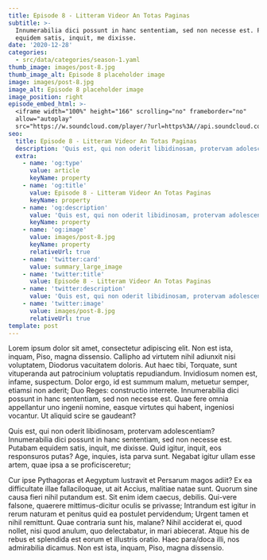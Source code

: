 ```yaml
---
title: Episode 8 - Litteram Videor An Totas Paginas
subtitle: >-
  Innumerabilia dici possunt in hanc sententiam, sed non necesse est. Putabam
  equidem satis, inquit, me dixisse.
date: '2020-12-28'
categories:
  - src/data/categories/season-1.yaml
thumb_image: images/post-8.jpg
thumb_image_alt: Episode 8 placeholder image
image: images/post-8.jpg
image_alt: Episode 8 placeholder image
image_position: right
episode_embed_html: >-
  <iframe width="100%" height="166" scrolling="no" frameborder="no"
  allow="autoplay"
  src="https://w.soundcloud.com/player/?url=https%3A//api.soundcloud.com/tracks/387283889&color=%23ff5500&auto_play=false&hide_related=false&show_comments=true&show_user=true&show_reposts=false&show_teaser=true"></iframe>
seo:
  title: Episode 8 - Litteram Videor An Totas Paginas
  description: 'Quis est, qui non oderit libidinosam, protervam adolescentiam'
  extra:
    - name: 'og:type'
      value: article
      keyName: property
    - name: 'og:title'
      value: Episode 8 - Litteram Videor An Totas Paginas
      keyName: property
    - name: 'og:description'
      value: 'Quis est, qui non oderit libidinosam, protervam adolescentiam'
      keyName: property
    - name: 'og:image'
      value: images/post-8.jpg
      keyName: property
      relativeUrl: true
    - name: 'twitter:card'
      value: summary_large_image
    - name: 'twitter:title'
      value: Episode 8 - Litteram Videor An Totas Paginas
    - name: 'twitter:description'
      value: 'Quis est, qui non oderit libidinosam, protervam adolescentiam'
    - name: 'twitter:image'
      value: images/post-8.jpg
      relativeUrl: true
template: post
---
```


Lorem ipsum dolor sit amet, consectetur adipiscing elit. Non est ista, inquam, Piso, magna dissensio. Callipho ad virtutem nihil adiunxit nisi voluptatem, Diodorus vacuitatem doloris. Aut haec tibi, Torquate, sunt vituperanda aut patrocinium voluptatis repudiandum. Invidiosum nomen est, infame, suspectum. Dolor ergo, id est summum malum, metuetur semper, etiamsi non aderit; Duo Reges: constructio interrete. Innumerabilia dici possunt in hanc sententiam, sed non necesse est. Quae fere omnia appellantur uno ingenii nomine, easque virtutes qui habent, ingeniosi vocantur. Ut aliquid scire se gaudeant?

Quis est, qui non oderit libidinosam, protervam adolescentiam? Innumerabilia dici possunt in hanc sententiam, sed non necesse est. Putabam equidem satis, inquit, me dixisse. Quid igitur, inquit, eos responsuros putas? Age, inquies, ista parva sunt. Negabat igitur ullam esse artem, quae ipsa a se proficisceretur;

Cur ipse Pythagoras et Aegyptum lustravit et Persarum magos adiit? Ex ea difficultate illae fallaciloquae, ut ait Accius, malitiae natae sunt. Quorum sine causa fieri nihil putandum est. Sit enim idem caecus, debilis. Qui-vere falsone, quaerere mittimus-dicitur oculis se privasse; Intrandum est igitur in rerum naturam et penitus quid ea postulet pervidendum; Urgent tamen et nihil remittunt. Quae contraria sunt his, malane? Nihil acciderat ei, quod nollet, nisi quod anulum, quo delectabatur, in mari abiecerat. Atque his de rebus et splendida est eorum et illustris oratio. Haec para/doca illi, nos admirabilia dicamus. Non est ista, inquam, Piso, magna dissensio.
